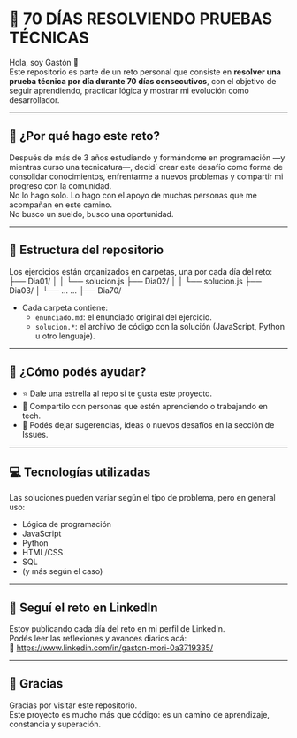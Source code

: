 # 🧠 70 DÍAS RESOLVIENDO PRUEBAS TÉCNICAS

Hola, soy Gastón 👋  
Este repositorio es parte de un reto personal que consiste en **resolver una prueba técnica por día durante 70 días consecutivos**, con el objetivo de seguir aprendiendo, practicar lógica y mostrar mi evolución como desarrollador.

---

## 🎯 ¿Por qué hago este reto?

Después de más de 3 años estudiando y formándome en programación —y mientras curso una tecnicatura—, decidí crear este desafío como forma de consolidar conocimientos, enfrentarme a nuevos problemas y compartir mi progreso con la comunidad.  
No lo hago solo. Lo hago con el apoyo de muchas personas que me acompañan en este camino.  
No busco un sueldo, busco una oportunidad.

---

## 📁 Estructura del repositorio

Los ejercicios están organizados en carpetas, una por cada día del reto:
├── Dia01/
│ 
│ └── solucion.js
├── Dia02/
│
│ └── solucion.js
├── Dia03/
│ └── ...
...
├── Dia70/




- Cada carpeta contiene:
  - `enunciado.md`: el enunciado original del ejercicio.
  - `solucion.*`: el archivo de código con la solución (JavaScript, Python u otro lenguaje).

---

## 📝 ¿Cómo podés ayudar?

- ⭐ Dale una estrella al repo si te gusta este proyecto.
- 🔁 Compartilo con personas que estén aprendiendo o trabajando en tech.
- 💬 Podés dejar sugerencias, ideas o nuevos desafíos en la sección de Issues.

---

## 💻 Tecnologías utilizadas

Las soluciones pueden variar según el tipo de problema, pero en general uso:
- Lógica de programación
- JavaScript
- Python
- HTML/CSS
- SQL
- (y más según el caso)

---

## 📣 Seguí el reto en LinkedIn

Estoy publicando cada día del reto en mi perfil de LinkedIn.  
Podés leer las reflexiones y avances diarios acá:  
🔗 https://www.linkedin.com/in/gaston-mori-0a3719335/

---

## 🤝 Gracias

Gracias por visitar este repositorio.  
Este proyecto es mucho más que código: es un camino de aprendizaje, constancia y superación.
